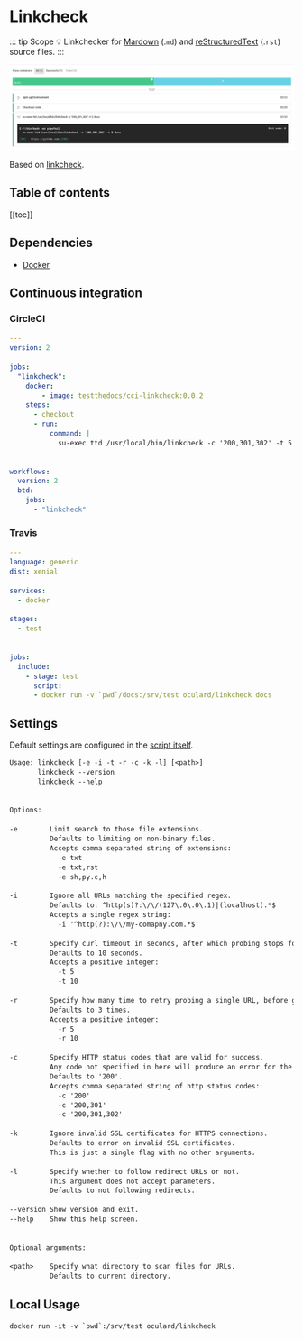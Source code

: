 # Linkcheck

::: tip Scope
:bulb: Linkchecker for [Mardown](https://en.wikipedia.org/wiki/Markdown "Link to Markdown page on Wikipedia") (.`md`)
and [reStructuredText](https://en.wikipedia.org/wiki/ReStructuredText "Link to rst page on Wikipedia") (.`rst`) source files.
:::

![Image of running linkcheck with CI/CD](../assets/demo-docs-linkcheck.png)


Based on [linkcheck](https://github.com/cytopia/linkcheck "Link to linkcheck website").

## Table of contents

[[toc]]

## Dependencies

- [Docker](https://docker.com "Website of Docker")

## Continuous integration

### CircleCI

```yaml
---
version: 2

jobs:
  "linkcheck":
    docker:
        - image: testthedocs/cci-linkcheck:0.0.2
    steps:
      - checkout
      - run:
          command: |
            su-exec ttd /usr/local/bin/linkcheck -c '200,301,302' -t 5 docs


workflows:
  version: 2
  btd:
    jobs:
      - "linkcheck"
```

### Travis

```yaml
---
language: generic
dist: xenial

services:
  - docker

stages:
  - test


jobs:
  include:
    - stage: test
      script:
      - docker run -v `pwd`/docs:/srv/test oculard/linkcheck docs
```

## Settings

Default settings are configured in the [script itself](https://github.com/testthedocs/rakpart/blob/master/ttd-linkcheck/linkcheck "Link to source of script").


```txt
Usage: linkcheck [-e -i -t -r -c -k -l] [<path>]
       linkcheck --version
       linkcheck --help


Options:

-e        Limit search to those file extensions.
          Defaults to limiting on non-binary files.
          Accepts comma separated string of extensions:
            -e txt
            -e txt,rst
            -e sh,py.c,h

-i        Ignore all URLs matching the specified regex.
          Defaults to: ^http(s)?:\/\/(127\.0\.0\.1)|(localhost).*$
          Accepts a single regex string:
            -i '^http(?):\/\/my-comapny.com.*$'

-t        Specify curl timeout in seconds, after which probing stops for one url.
          Defaults to 10 seconds.
          Accepts a positive integer:
            -t 5
            -t 10

-r        Specify how many time to retry probing a single URL, before giving up.
          Defaults to 3 times.
          Accepts a positive integer:
            -r 5
            -r 10

-c        Specify HTTP status codes that are valid for success.
          Any code not specified in here will produce an error for the given URL.
          Defaults to '200'.
          Accepts comma separated string of http status codes:
            -c '200'
            -c '200,301'
            -c '200,301,302'

-k        Ignore invalid SSL certificates for HTTPS connections.
          Defaults to error on invalid SSL certificates.
          This is just a single flag with no other arguments.

-l        Specify whether to follow redirect URLs or not.
          This argument does not accept parameters.
          Defaults to not following redirects.

--version Show version and exit.
--help    Show this help screen.


Optional arguments:

<path>    Specify what directory to scan files for URLs.
          Defaults to current directory.
```

## Local Usage
  
  ```shell
  docker run -it -v `pwd`:/srv/test oculard/linkcheck
  ```

